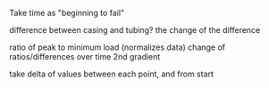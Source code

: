 Take time as "beginning to fail"

difference between casing and tubing? the change of the difference 

ratio of peak to minimum load (normalizes data)
change of ratios/differences over time
2nd gradient

take delta of values between each point, and from start

